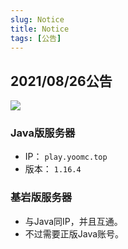 ```yaml
---
slug: Notice
title: Notice
tags: [公告]
---
```

## 2021/08/26公告
![](https://mcapi.us/server/image?ip=139.159.156.93)
### Java版服务器  
* IP： `play.yoomc.top`
* 版本： `1.16.4`  
### 基岩版服务器 
* 与Java同IP，并且互通。
* 不过需要正版Java账号。
